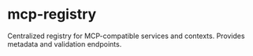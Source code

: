 # mcp-registry
Centralized registry for MCP-compatible services and contexts. Provides metadata and validation endpoints.
